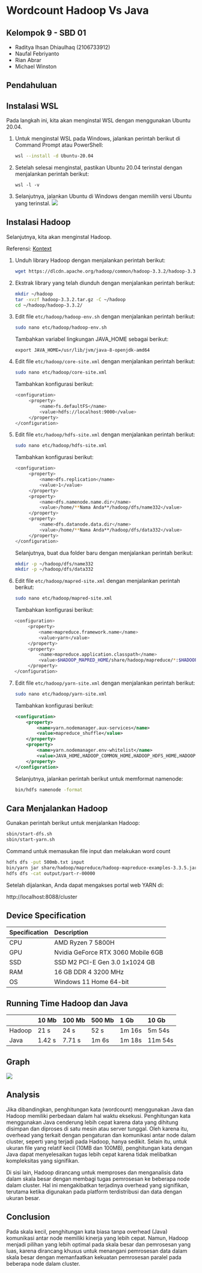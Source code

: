 # Wordcount Hadoop Vs Java

## Kelompok 9 - SBD 01

- Raditya Ihsan Dhiaulhaq (2106733912)
- Naufal Febriyanto
- Rian Abrar
- Michael Winston

## Pendahuluan

## Instalasi WSL

Pada langkah ini, kita akan menginstal WSL dengan menggunakan Ubuntu 20.04.

1. Untuk menginstal WSL pada Windows, jalankan perintah berikut di Command Prompt atau PowerShell:

   ```bash
   wsl --install -d Ubuntu-20.04
   ```

2. Setelah selesai menginstal, pastikan Ubuntu 20.04 terinstal dengan menjalankan perintah berikut:

   ```bash!
   wsl -l -v
   ```

3. Selanjutnya, jalankan Ubuntu di Windows dengan memilih versi Ubuntu yang terinstal.
   ![](https://hackmd.io/_uploads/Byopx3ed3.png)

## Instalasi Hadoop

Selanjutnya, kita akan menginstal Hadoop.

Referensi: [Kontext](https://kontext.tech/article/978/install-hadoop-332-in-wsl-on-windows)

1. Unduh library Hadoop dengan menjalankan perintah berikut:

   ```bash
   wget https://dlcdn.apache.org/hadoop/common/hadoop-3.3.2/hadoop-3.3.2.tar.gz
   ```

2. Ekstrak library yang telah diunduh dengan menjalankan perintah berikut:

   ```bash
   mkdir ~/hadoop
   tar -xvzf hadoop-3.3.2.tar.gz -C ~/hadoop
   cd ~/hadoop/hadoop-3.3.2/
   ```

3. Edit file `etc/hadoop/hadoop-env.sh` dengan menjalankan perintah berikut:

   ```bash
   sudo nano etc/hadoop/hadoop-env.sh
   ```

   Tambahkan variabel lingkungan JAVA_HOME sebagai berikut:

   ```
   export JAVA_HOME=/usr/lib/jvm/java-8-openjdk-amd64
   ```

4. Edit file `etc/hadoop/core-site.xml` dengan menjalankan perintah berikut:

   ```bash
   sudo nano etc/hadoop/core-site.xml
   ```

   Tambahkan konfigurasi berikut:

   ```bash
   <configuration>
        <property>
            <name>fs.defaultFS</name>
            <value>hdfs://localhost:9000</value>
        </property>
   </configuration>
   ```

5. Edit file `etc/hadoop/hdfs-site.xml` dengan menjalankan perintah berikut:

   ```bash
   sudo nano etc/hadoop/hdfs-site.xml
   ```

   Tambahkan konfigurasi berikut:

   ```bash
   <configuration>
        <property>
            <name>dfs.replication</name>
            <value>1</value>
        </property>
        <property>
            <name>dfs.namenode.name.dir</name>
            <value>/home/**Nama Anda**/hadoop/dfs/name332</value>
        </property>
        <property>
            <name>dfs.datanode.data.dir</name>
            <value>/home/**Nama Anda**/hadoop/dfs/data332</value>
        </property>
   </configuration>
   ```

   Selanjutnya, buat dua folder baru dengan menjalankan perintah berikut:

   ```bash
   mkdir -p ~/hadoop/dfs/name332
   mkdir -p ~/hadoop/dfs/data332
   ```

6. Edit file `etc/hadoop/mapred-site.xml` dengan menjalankan perintah berikut:

   ```bash
   sudo nano etc/hadoop/mapred-site.xml
   ```

   Tambahkan konfigurasi berikut:

```bash
   <configuration>
        <property>
            <name>mapreduce.framework.name</name>
            <value>yarn</value>
        </property>
        <property>
            <name>mapreduce.application.classpath</name>
            <value>$HADOOP_MAPRED_HOME/share/hadoop/mapreduce/*:$HADOOP_MAPRED_HOME/share/hadoop/mapreduce/lib/*</value>
        </property>
   </configuration>
```

7. Edit file `etc/hadoop/yarn-site.xml` dengan menjalankan perintah berikut:

   ```bash
   sudo nano etc/hadoop/yarn-site.xml
   ```

   Tambahkan konfigurasi berikut:

   ```xml
   <configuration>
       <property>
           <name>yarn.nodemanager.aux-services</name>
           <value>mapreduce_shuffle</value>
       </property>
       <property>
           <name>yarn.nodemanager.env-whitelist</name>
           <value>JAVA_HOME,HADOOP_COMMON_HOME,HADOOP_HDFS_HOME,HADOOP_CONF_DIR,CLASSPATH_PREPEND_DISTCACHE,HADOOP_YARN_HOME,HADOOP_MAPRED_HOME</value>
       </property>
   </configuration>
   ```

   Selanjutnya, jalankan perintah berikut untuk memformat namenode:

   ```bash
   bin/hdfs namenode -format
   ```

## Cara Menjalankan Hadoop

Gunakan perintah berikut untuk menjalankan Hadoop:

```bash
sbin/start-dfs.sh
sbin/start-yarn.sh
```

Command untuk memasukan file input dan melakukan word count

```bash
hdfs dfs -put 500mb.txt input
bin/yarn jar share/hadoop/mapreduce/hadoop-mapreduce-examples-3.3.5.jar wordcount input output
hdfs dfs -cat output/part-r-00000
```

Setelah dijalankan, Anda dapat mengakses portal web YARN di:

http://localhost:8088/cluster

## Device Specification

| Specification | Description                        |
| :------------ | :--------------------------------- |
| CPU           | AMD Ryzen 7 5800H                  |
| GPU           | Nvidia GeForce RTX 3060 Mobile 6GB |
| SSD           | SSD M2 PCI-E Gen 3.0 1x1024 GB     |
| RAM           | 16 GB DDR 4 3200 MHz               |
| OS            | Windows 11 Home 64-bit             |

## Running Time Hadoop dan Java

|        | 10 Mb  | 100 Mb | 500 Mb | 1 Gb   | 10 Gb   |
| :----- | :----- | :----- | :----- | :----- | :------ |
| Hadoop | 21 s   | 24 s   | 52 s   | 1m 16s | 5m 54s  |
| Java   | 1.42 s | 7.71 s | 1m 6s  | 1m 18s | 11m 54s |

## Graph

![](https://hackmd.io/_uploads/HylrW6Zun.png)

## Analysis

Jika dibandingkan, penghitungan kata (wordcount) menggunakan Java dan Hadoop memiliki perbedaan dalam hal waktu eksekusi. Penghitungan kata menggunakan Java cenderung lebih cepat karena data yang dihitung disimpan dan diproses di satu mesin atau server tunggal. Oleh karena itu, overhead yang terkait dengan pengaturan dan komunikasi antar node dalam cluster, seperti yang terjadi pada Hadoop, hanya sedikit. Selain itu, untuk ukuran file yang relatif kecil (10MB dan 100MB), penghitungan kata dengan Java dapat menyelesaikan tugas lebih cepat karena tidak melibatkan kompleksitas yang signifikan.

Di sisi lain, Hadoop dirancang untuk memproses dan menganalisis data dalam skala besar dengan membagi tugas pemrosesan ke beberapa node dalam cluster. Hal ini mengakibatkan terjadinya overhead yang signifikan, terutama ketika digunakan pada platform terdistribusi dan data dengan ukuran besar.



## Conclusion

Pada skala kecil, penghitungan kata biasa tanpa overhead (Java) komunikasi antar node memiliki kinerja yang lebih cepat. Namun, Hadoop menjadi pilihan yang lebih optimal pada skala besar dan pemrosesan yang luas, karena dirancang khusus untuk menangani pemrosesan data dalam skala besar dengan memanfaatkan kekuatan pemrosesan paralel pada beberapa node dalam cluster.
